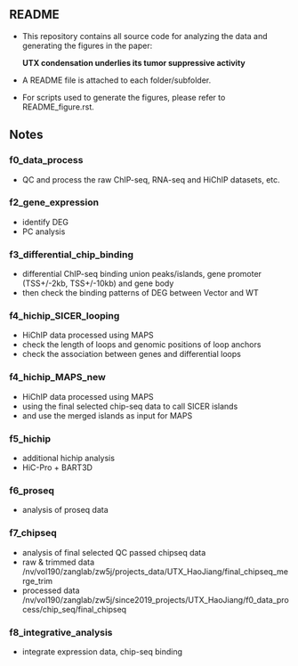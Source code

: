 ## README


- This repository contains all source code for analyzing the data and generating the figures in the paper:

  **UTX condensation underlies its tumor suppressive activity**



- A README file is attached to each folder/subfolder.

- For scripts used to generate the figures, please refer to README_figure.rst.



## Notes

### f0_data_process

- QC and process the raw ChIP-seq, RNA-seq and HiChIP datasets, etc. 



### f2_gene_expression
- identify DEG 
- PC analysis


### f3_differential_chip_binding

- differential ChIP-seq binding union peaks/islands, gene promoter (TSS+/-2kb, TSS+/-10kb) and gene body
- then check the binding patterns of DEG between Vector and WT



### f4_hichip_SICER_looping

- HiChIP data processed using MAPS
- check the length of loops and genomic positions of loop anchors
- check the association between genes and differential loops



### f4_hichip_MAPS_new

- HiChIP data processed using MAPS
- using the final selected chip-seq data to call SICER islands
- and use the merged islands as input for MAPS




### f5_hichip

- additional hichip analysis
- HiC-Pro + BART3D




### f6_proseq

- analysis of proseq data



 
### f7_chipseq
 
- analysis of final selected QC passed chipseq data
- raw & trimmed data /nv/vol190/zanglab/zw5j/projects_data/UTX_HaoJiang/final_chipseq_merge_trim
- processed data /nv/vol190/zanglab/zw5j/since2019_projects/UTX_HaoJiang/f0_data_process/chip_seq/final_chipseq



### f8_integrative_analysis
- integrate expression data, chip-seq binding